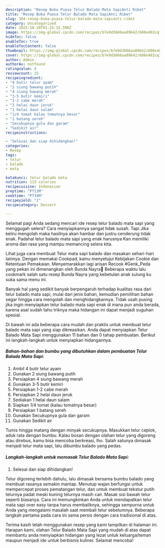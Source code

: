 ```yaml
---
description: "Resep Buka Puasa Telur Balado Mata SapiAnti Ribet"
title: "Resep Buka Puasa Telur Balado Mata SapiAnti Ribet"
slug: 304-resep-buka-puasa-telur-balado-mata-sapianti-ribet
category: Uncategorized
date: 2022-10-28T01:25:15.596Z
image: https://img-global.cpcdn.com/recipes/b7e9d3666aa89642/680x482cq70/telur-balado-mata-sapi-foto-resep-utama.jpg
hideToc: false
enableToc: true
enableTocContent: false
thumbnail: https://img-global.cpcdn.com/recipes/b7e9d3666aa89642/680x482cq70/telur-balado-mata-sapi-foto-resep-utama.jpg
cover: https://img-global.cpcdn.com/recipes/b7e9d3666aa89642/680x482cq70/telur-balado-mata-sapi-foto-resep-utama.jpg
author: Admin
authorAv: notfound
ratingvalue: 4
reviewcount: 25
recipeingredient:
- "4 butir telur ayam"
- "2 siung bawang putih"
- "4 siung bawang merah"
- "3-5 butir kemiri"
- "1-2 cabe merah"
- "2 helai daun jeruk"
- "1 helai daun salam"
- "1/4 tomat kalau tomatnya besar"
- "1 batang sereh"
- "Secukupnya gula dan garam"
- "Sedikit air"
recipeinstructions:

- "Selesai dan siap dihidangkan!"
categories:
- Resep
tags:
- telur
- balado
- mata

katakunci: telur balado mata 
nutrition: 113 calories
recipecuisine: Indonesian
preptime: "PT13M"
cooktime: "PT34M"
recipeyield: "2"
recipecategory: Dessert

---
```



Selamat pagi Anda sedang mencari ide resep telur balado mata sapi yang menggugah selera? Cara menyiapkannya sangat tidak susah. Tapi Jika keliru mengolah maka hasilnya akan hambar dan justru cenderung tidak enak. Padahal telur balado mata sapi yang enak harusnya Kan memiliki aroma dan rasa yang mampu memancing selera kita.


Lihat juga cara membuat Telur mata sapi balado dan masakan sehari-hari lainnya. Dengan memakai Cookpad, kamu menyetujui Kebijakan Cookie dan Ketentuan Pemakaian. Menyemarakkan lagi arisan Recook #Genk_Peda yang pekan ini dimenangkan oleh Bunda Nayra👏 Beberapa waktu lalu cookmark salah satu resep Bunda Nayra yang kebetulan anak sulung ku suka sama menu ini.

Banyak hal yang sedikit banyak berpengaruh terhadap kualitas rasa dari telur balado mata sapi, mulai dari jenis bahan, kemudian pemilihan bahan segar hingga cara mengolah dan menghidangkannya. Tidak usah pusing jika ingin menyiapkan telur balado mata sapi enak di mana pun anda berada, karena asal sudah tahu triknya maka hidangan ini dapat menjadi suguhan spesial.


Di bawah ini ada beberapa cara mudah dan praktis untuk membuat telur balado mata sapi yang siap dikreasikan. Anda dapat menyiapkan Telur Balado Mata Sapi menggunakan 11 bahan dan 0 tahap pembuatan. Berikut ini langkah-langkah untuk menyiapkan hidangannya.

<!--inarticleads1-->

##### Bahan-bahan dan bumbu yang dibutuhkan dalam pembuatan Telur Balado Mata Sapi:

1. Ambil 4 butir telur ayam
1. Gunakan 2 siung bawang putih
1. Persiapkan 4 siung bawang merah
1. Gunakan 3-5 butir kemiri
1. Persiapkan 1-2 cabe merah
1. Persiapkan 2 helai daun jeruk
1. Sediakan 1 helai daun salam
1. Siapkan 1/4 tomat (kalau tomatnya besar)
1. Persiapkan 1 batang sereh
1. Gunakan Secukupnya gula dan garam
1. Gunakan Sedikit air


Tumis hingga matang dengan minyak secukupnya. Masukkan telur ceplok, aduk rata dengan bumbu. Kalau bosan dengan olahan telur yang digoreng atau direbus, kamu bisa mencoba berkreasi, lho. Salah satunya dimasak menjadi telur mata sapi, lalu dibumbu balado yang pedas. 

<!--inarticleads2-->

##### Langkah-langkah untuk memasak Telur Balado Mata Sapi:


1. Selesai dan siap dihidangkan!

Telur digoreng terlebih dahulu, lalu dimasak bersama bumbu balado yang membuat rasanya semakin mantap. Menutup wajan berfungsi untuk mempercepat proses pematangan telur, dan untuk membuat tekstur putih telurnya padat meski kuning telurnya masih cair. Masak sisi bawah telur seperti biasanya. Cara ini memungkinkan Anda untuk mendapatkan telur mata sapi over easy tanpa harus membaliknya, sehingga sempurna untuk Anda yang mengalami masalah saat membali telur sebelumnya. Beberapa langkah pertama pada cara ini sama persis dengan cara tradisional di atas. 

Terima kasih telah menggunakan resep yang kami tampilkan di halaman ini. Harapan kami, olahan Telur Balado Mata Sapi yang mudah di atas dapat membantu anda menyiapkan hidangan yang lezat untuk keluarga/teman maupun menjadi ide untuk berbisnis kuliner. Selamat mencoba!
